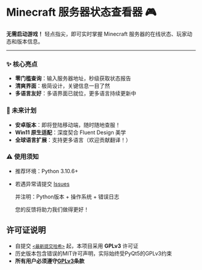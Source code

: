 # Minecraft 服务器状态查看器 🎮

**无需启动游戏！** 轻点指尖，即可实时掌握 Minecraft 服务器的在线状态、玩家动态和版本信息。

---

### ✨ 核心亮点
- **零门槛查询**：输入服务器地址，秒级获取状态报告
- **清爽界面**：极简设计，关键信息一目了然
- **多语言友好**：多语界面已就位，更多语言持续更新中

### 🚀 未来计划
- **安卓版本**：即将登陆移动端，随时随地查服！
- **Win11 原生适配**：深度契合 Fluent Design 美学
- **全球语言扩展**：支持更多语言（欢迎贡献翻译！）

### ⚠️ 使用须知

* 推荐环境：Python 3.10.6+
* 若遇异常请提交 [Issues](https://github.com/myworldzycpc/mcstatus-checker/issues)
  
  并注明：Python版本 + 操作系统 + 错误日志
  
  您的反馈将助力我们做得更好！

## 许可证说明

- 自提交 [`<最新提交哈希>`](链接) 起，本项目采用 **GPLv3** 许可证
- 历史版本包含错误的MIT许可声明，实际始终受PyQt5的GPLv3约束
- **所有用户必须遵守[GPLv3](LICENSE)条款**